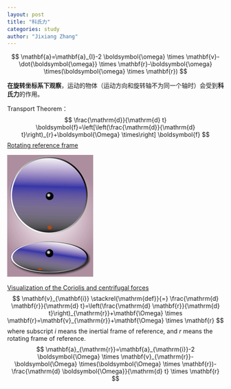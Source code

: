 ```yaml
---
layout: post
title: "科氏力"
categories: study
author: "Jixiang Zhang"
---
```


$$
\mathbf{a}=\mathbf{a}_{I}-2 \boldsymbol{\omega} \times \mathbf{v}-\dot{\boldsymbol{\omega}} \times \mathbf{r}-\boldsymbol{\omega} \times(\boldsymbol{\omega} \times \mathbf{r})
$$

**在旋转坐标系下观察**，运动的物体（运动方向和旋转轴不为同一个轴时）会受到**科氏力**的作用。

Transport Theorem：
$$
\frac{\mathrm{d}}{\mathrm{d} t} \boldsymbol{f}=\left[\left(\frac{\mathrm{d}}{\mathrm{d} t}\right)_{r}+\boldsymbol{\Omega} \times\right] \boldsymbol{f}
$$
[Rotating reference frame](https://en.wikipedia.org/wiki/Rotating_reference_frame)

![](../images/Corioliskraftanimation.gif)

[Visualization of the Coriolis and centrifugal forces](https://www.youtube.com/watch?v=49JwbrXcPjc)
$$
\mathbf{v}_{\mathbf{i}} \stackrel{\mathrm{def}}{=} \frac{\mathrm{d} \mathbf{r}}{\mathrm{d} t}=\left(\frac{\mathrm{d} \mathbf{r}}{\mathrm{d} t}\right)_{\mathrm{r}}+\mathbf{\Omega} \times \mathbf{r}=\mathbf{v}_{\mathrm{r}}+\mathbf{\Omega} \times \mathbf{r}
$$
where subscript *i* means the inertial frame of reference, and *r* means the rotating frame of reference.
$$
\mathbf{a}_{\mathrm{r}}=\mathbf{a}_{\mathrm{i}}-2 \boldsymbol{\Omega} \times \mathbf{v}_{\mathrm{r}}-\boldsymbol{\Omega} \times(\boldsymbol{\Omega} \times \mathbf{r})-\frac{\mathrm{d} \boldsymbol{\Omega}}{\mathrm{d} t} \times \mathbf{r}
$$
